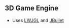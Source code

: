 3D Game Engine
--------------

- Uses <a href="http://lwjgl.org/">LWJGL</a> and <a href="http://jbullet.advel.cz/">JBullet</a>
